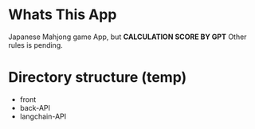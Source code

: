 # Whats This App

Japanese Mahjong game App, but **CALCULATION SCORE BY GPT**
Other rules is pending.

# Directory structure (temp)
- front
- back-API
- langchain-API
